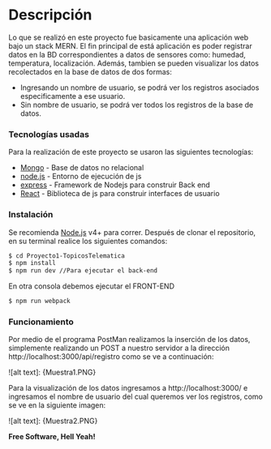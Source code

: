 # Descripción
Lo que se realizó en este proyecto fue basicamente una aplicación web bajo un stack MERN. El fin principal de está aplicación es poder registrar datos en la BD correspondientes a datos de sensores como: humedad, temperatura, localización. Además, tambien se pueden visualizar los datos recolectados en la base de datos de dos formas:
  - Ingresando un nombre de usuario, se podrá ver los registros asociados especificamente a ese usuario.
  - Sin nombre de usuario, se podrá ver todos los registros de la base de datos.

### Tecnologías usadas
Para la realización de este proyecto se usaron las siguientes tecnologías:
* [Mongo] - Base de datos no relacional
* [node.js] - Entorno de ejecución de js
* [express] - Framework de Nodejs para construir Back end
* [React] - Biblioteca de js para construir interfaces de usuario

### Instalación
Se recomienda [Node.js](https://nodejs.org/) v4+ para correr.
Después de clonar el repositorio, en su terminal realice los siguientes comandos:
```sh
$ cd Proyecto1-TopicosTelematica
$ npm install 
$ npm run dev //Para ejecutar el back-end
```
En  otra consola debemos ejecutar el FRONT-END
```sh
$ npm run webpack
```
### Funcionamiento
Por medio de el programa PostMan realizamos la inserción de los datos, simplemente realizando un POST a nuestro servidor a la dirección http://localhost:3000/api/registro como se ve a continuación:

![alt text]: {Muestra1.PNG}

Para la visualización de los datos ingresamos a http://localhost:3000/ e ingresamos el nombre de usuario del cual queremos ver los registros, como se ve en la siguiente imagen:

![alt text]: {Muestra2.PNG}

**Free Software, Hell Yeah!**

[//]: # (These are reference links used in the body of this note and get stripped out when the markdown processor does its job. There is no need to format nicely because it shouldn't be seen. Thanks SO - http://stackoverflow.com/questions/4823468/store-comments-in-markdown-syntax)
   [dill]: <https://github.com/joemccann/dillinger>
   [john gruber]: <http://daringfireball.net>
   [df1]: <http://daringfireball.net/projects/markdown/>
   [markdown-it]: <https://github.com/markdown-it/markdown-it>
   [node.js]: <http://nodejs.org>
   [jQuery]: <http://jquery.com>
   [express]: <http://expressjs.com>
[Mongo]: <https://www.mongodb.com/es>
[React]: <https://es.reactjs.org/>
  

